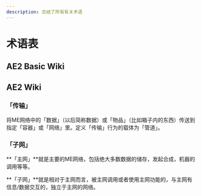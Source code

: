 ```yaml
---
description: 总结了所有有关术语
---
```


# 术语表

## AE2 Basic Wiki



## AE2 Wiki

### 「传输」

将ME网络中的「数据」（以后简称数据）或「物品」（比如箱子内的东西）传送到指定「容器」或「网络」里。定义「传输」行为的载体为「管道」。

### 「子网」

**「主网」**就是主要的ME网络，包括绝大多数数据的储存，发起合成，机器的调用等等。

**「子网」**就是相对于主网而言，被主网调用或者使用主网功能的，与主网有信息/数据交互的，独立于主网的网络。
